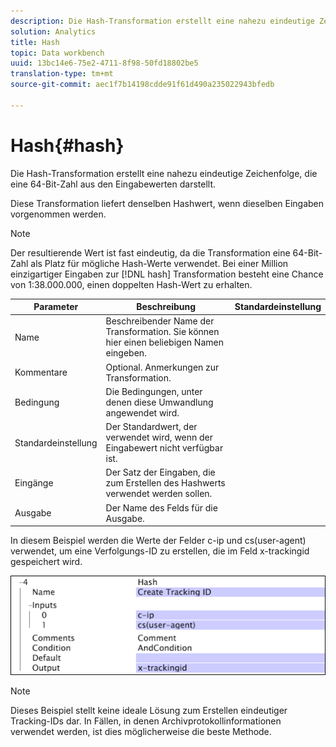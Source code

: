 ```yaml
---
description: Die Hash-Transformation erstellt eine nahezu eindeutige Zeichenfolge, die eine 64-Bit-Zahl aus den Eingabewerten darstellt.
solution: Analytics
title: Hash
topic: Data workbench
uuid: 13bc14e6-75e2-4711-8f98-50fd18802be5
translation-type: tm+mt
source-git-commit: aec1f7b14198cdde91f61d490a235022943bfedb

---
```



# Hash{#hash}

Die Hash-Transformation erstellt eine nahezu eindeutige Zeichenfolge, die eine 64-Bit-Zahl aus den Eingabewerten darstellt.

Diese Transformation liefert denselben Hashwert, wenn dieselben Eingaben vorgenommen werden.

>[!NOTE]
>
>Der resultierende Wert ist fast eindeutig, da die Transformation eine 64-Bit-Zahl als Platz für mögliche Hash-Werte verwendet. Bei einer Million einzigartiger Eingaben zur [!DNL hash] Transformation besteht eine Chance von 1:38.000.000, einen doppelten Hash-Wert zu erhalten.

| Parameter | Beschreibung | Standardeinstellung |
|---|---|---|
| Name | Beschreibender Name der Transformation. Sie können hier einen beliebigen Namen eingeben. |  |
| Kommentare | Optional. Anmerkungen zur Transformation. |  |
| Bedingung | Die Bedingungen, unter denen diese Umwandlung angewendet wird. |  |
| Standardeinstellung | Der Standardwert, der verwendet wird, wenn der Eingabewert nicht verfügbar ist. |  |
| Eingänge | Der Satz der Eingaben, die zum Erstellen des Hashwerts verwendet werden sollen. |  |
| Ausgabe | Der Name des Felds für die Ausgabe. |  |

In diesem Beispiel werden die Werte der Felder c-ip und cs(user-agent) verwendet, um eine Verfolgungs-ID zu erstellen, die im Feld x-trackingid gespeichert wird.

![](assets/cfg_TransformationType_Hash.png)

>[!NOTE]
>
>Dieses Beispiel stellt keine ideale Lösung zum Erstellen eindeutiger Tracking-IDs dar. In Fällen, in denen Archivprotokollinformationen verwendet werden, ist dies möglicherweise die beste Methode.

